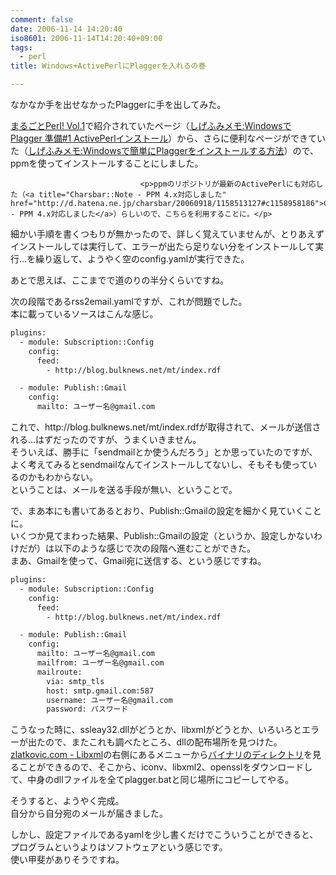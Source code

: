 ```yaml
---
comment: false
date: 2006-11-14 14:20:40
iso8601: 2006-11-14T14:20:40+09:00
tags:
  - perl
title: Windows+ActivePerlにPlaggerを入れるの巻

---
```


<div class="entry-body">
                                 <p>なかなか手を出せなかったPlaggerに手を出してみた。</p>

<p><a href="http://www.amazon.co.jp/exec/obidos/ASIN/4844322893/nqounet-22/ref=nosim/" name="amazletlink" id="amazletlink">まるごとPerl! Vol.1</a>で紹介されていたページ（<a title="しげふみメモ:Windowsで Plagger 準備#1 ActivePerlインストール" href="http://blog.livedoor.jp/hakin/archives/50551036.html">しげふみメモ:Windowsで Plagger 準備#1 ActivePerlインストール</a>）から、さらに便利なページができていた（<a title="しげふみメモ:Windowsで簡単にPlaggerをインストールする方法" href="http://blog.livedoor.jp/hakin/archives/50690272.html">しげふみメモ:Windowsで簡単にPlaggerをインストールする方法</a>）ので、ppmを使ってインストールすることにしました。</p>
                              
                                 <p>ppmのリポジトリが最新のActivePerlにも対応した（<a title="Charsbar::Note - PPM 4.x対応しました" href="http://d.hatena.ne.jp/charsbar/20060918/1158513127#c1158958186">Charsbar::Note - PPM 4.x対応しました</a>）らしいので、こちらを利用することに。</p>

<p>細かい手順を書くつもりが無かったので、詳しく覚えていませんが、とりあえずインストールしては実行して、エラーが出たら足りない分をインストールして実行…を繰り返して、ようやく空のconfig.yamlが実行できた。</p>

<p>あとで思えば、ここまでで道のりの半分くらいですね。</p>

<p>次の段階であるrss2email.yamlですが、これが問題でした。<br />
本に載っているソースはこんな感じ。</p>

```default
plugins:
  - module: Subscription::Config
    config:
      feed:
        - http://blog.bulknews.net/mt/index.rdf

  - module: Publish::Gmail
    config:
      mailto: ユーザー名@gmail.com
```

<p>これで、http://blog.bulknews.net/mt/index.rdfが取得されて、メールが送信される…はずだったのですが、うまくいきません。<br />
そういえば、勝手に「sendmailとか使うんだろう」とか思っていたのですが、よく考えてみるとsendmailなんてインストールしてないし、そもそも使っているのかもわからない。<br />
ということは、メールを送る手段が無い、ということで。</p>

<p>で、まあ本にも書いてあるとおり、Publish::Gmailの設定を細かく見ていくことに。<br />
いくつか見てまわった結果、Publish::Gmailの設定（というか、設定しかないわけだが）は以下のような感じで次の段階へ進むことができた。<br />
まあ、Gmailを使って、Gmail宛に送信する、という感じですね。</p>

```default
plugins:
  - module: Subscription::Config
    config:
      feed:
        - http://blog.bulknews.net/mt/index.rdf

  - module: Publish::Gmail
    config:
      mailto: ユーザー名@gmail.com
      mailfrom: ユーザー名@gmail.com
      mailroute:
        via: smtp_tls
        host: smtp.gmail.com:587
        username: ユーザー名@gmail.com
        password: パスワード
```

<p>こうなった時に、ssleay32.dllがどうとか、libxmlがどうとか、いろいろとエラーが出たので、またこれも調べたところ、dllの配布場所を見つけた。<br /><a title="zlatkovic.com - Libxml" href="http://www.zlatkovic.com/libxml.en.html">zlatkovic.com - Libxml</a>の右側にあるメニューから<a href="ftp://ftp.zlatkovic.com/libxml/">バイナリのディレクトリ</a>を見ることができるので、そこから、iconv、libxml2、opensslをダウンロードして、中身のdllファイルを全てplagger.batと同じ場所にコピーしてやる。</p>

<p>そうすると、ようやく完成。<br />
自分から自分宛のメールが届きました。</p>

<p>しかし、設定ファイルであるyamlを少し書くだけでこういうことができると、プログラムというよりはソフトウェアという感じです。<br />
使い甲斐がありそうですね。</p>
                              </div>
    	
